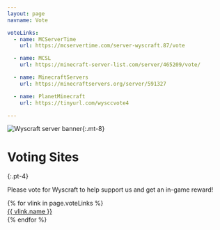 ```yaml
---
layout: page
navname: Vote

voteLinks:
  - name: MCServerTime
    url: https://mcservertime.com/server-wyscraft.87/vote

  - name: MCSL
    url: https://minecraft-server-list.com/server/465209/vote/

  - name: MinecraftServers
    url: https://minecraftservers.org/server/591327

  - name: PlanetMinecraft
    url: https://tinyurl.com/wysccvote4

---
```


![Wyscraft server banner](/media/banner.png){:.mt-8}

# Voting Sites
{:.pt-4}

Please vote for Wyscraft to help support us and get an in-game reward!

<div id="voteLinks" class="flex flex-wrap items-start content-start pt-4 pb-8">
{% for vlink in page.voteLinks %}
<div class="w-full sm:w-auto mb-2 mr-1">
<a href="{{ vlink.url }}" target="_blank" rel="noopener">
<div class="button w-full sm:w-auto text-center sm:text-left" style="line-height:1.5"><span>{{ vlink.name }}</span></div>
</a>
</div>
{% endfor %}
</div>
